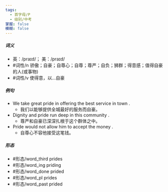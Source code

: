 ```yaml
---
tags:
  - 首字母/P
  - 级别/中考
掌握: false
模糊: false
---
```

##### 词义
- 英：/praɪd/； 美：/praɪd/
- #词性/n  骄傲；自豪；自尊心；自尊；尊严；自负；狮群；得意感；值得自豪的人(或事物)
- #词性/v  使得意，以...自豪
##### 例句
- We take great pride in offering the best service in town .
	- 我们以能够提供全城最好的服务而自豪。
- Dignity and pride run deep in this community .
	- 尊严和自豪已深深扎根于这个群体之中。
- Pride would not allow him to accept the money .
	- 自尊心不容他接受这笔钱。
##### 形态
- #形态/word_third prides
- #形态/word_ing priding
- #形态/word_done prided
- #形态/word_pl prides
- #形态/word_past prided
